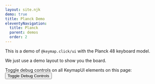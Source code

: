 ```yaml
---
layout: site.njk
demo: true
title: Planck Demo
eleventyNavigation:
  title: Planck
  parent: demos
  order: 2
---
```


This is a demo of `@keymap.click/ui` with the Planck 48 keyboard model.

We just use a demo layout to show you the board.

Toggle debug controls on all KeymapUI elements on this page:
<button onclick="toggleAllKeymapUiDebug()">Toggle Debug Controls</button>

<div id="app"></div>

<script type="module">
  import { Planck48ExampleLayout } from "/keymaps/planck48-example-layout.js";
  const app = document.getElementById("app");
  const keymapUi = document.createElement("keymap-ui");
  const availableKeymaps = [Planck48ExampleLayout];
  keymapUi.setAttribute("id", "keymap-title");
  keymapUi.setAttribute("show-debug", "true");
  keymapUi.setAttribute("query-prefix", "keymap");
  keymapUi.setModelsAndMaps(availableKeymaps);
  app.appendChild(keymapUi);
</script>
